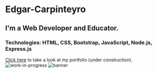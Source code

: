 # Edgar-Carpinteyro
## I'm a Web Developer and Educator.
### Technologies: HTML, CSS, Bootstrap, JavaScript, Node.js, Express.js
[Click here](https://edgar-carpinteyro.github.io/portfolio/) to take a look at my portfolio (under construction). 
![work-in-progress](https://github.com/Edgar-Carpinteyro/Edgar-Carpinteyro/assets/110205691/6cbfaa6e-54b9-46f4-bf61-9a49b2c276eb)
![banner](https://github.com/Edgar-Carpinteyro/Edgar-Carpinteyro.github.io/blob/7f820e42ce8d46a87f07abe5771bd81118cf8e48/ec-banner.png)
